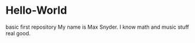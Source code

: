 # Hello-World
basic first repository
My name is Max Snyder.  I know math and music stuff real good.
